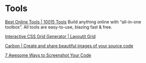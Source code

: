 # Tools

[Best Online Tools | 10015 Tools](https://10015.io/) Build anything online with “all-in-one toolbox”. All tools are easy-to-use, blazing fast & free.

[Interactive CSS Grid Generator | Layoutit Grid](https://grid.layoutit.com/)

[Carbon | Create and share beautiful images of your source code](https://carbon.now.sh/)

[7 Awesome Ways to Screenshot Your Code](https://dev.to/muthuannamalai12/7-awesome-ways-to-screenshot-your-code-4h15)
